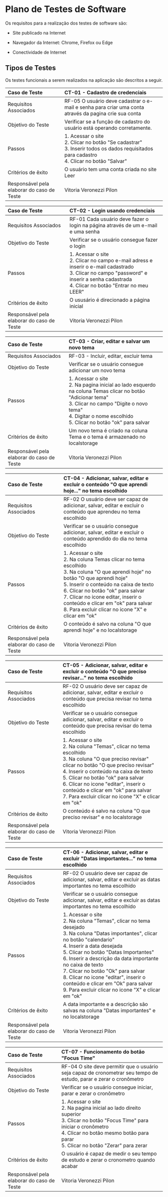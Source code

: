 # Plano de Testes de Software

Os requisitos para a realização dos testes de software são:

- Site publicado na Internet

- Navegador da Internet: Chrome, Firefox ou Edge

- Conectividade de Internet

## Tipos de Testes

Os testes funcionais a serem realizados na aplicação são descritos a seguir.

|Caso de Teste    | CT-01 - Cadastro de credenciais |
|:---|:---|
| Requisitos Associados | RF-05 O usuário deve cadastrar o e-mail e senha para criar uma conta através da pagina crie sua conta |
| Objetivo do Teste | Verificar se a função de cadastro do usuário está operando corretamente.|
| Passos | 1. Acessar o site <br/>2. Clicar no botão "Se cadastrar" <br/> 3. Inserir todos os dados requisitados para cadastro <br/> 4. Clicar no botão "Salvar" |
| Critérios de êxito | O usuário tem uma conta criada no site Leer |
| Responsável pela elaborar do caso de Teste | Vitoria Veronezzi Pilon|

|Caso de Teste    | CT-02 - Login usando credenciais |
|:---|:---|
| Requisitos Associados | RF-01	Cada usuário deve fazer o login na página através de um e-mail e uma senha |
| Objetivo do Teste | Verificar se o usuário consegue fazer o login |
| Passos | 1. Acessar o site <br/>2. Clicar no campo e-mail adress e inserir o e-mail cadastrado <br/>3. Clicar no campo "password" e inserir a senha cadastrada <br/>4. Clicar no botão "Entrar no meu LEER"|
| Critérios de êxito | O ususário é direcionado a página inicial |
| Responsável pela elaborar do caso de Teste | Vitoria Veronezzi Pilon |

|Caso de Teste    | CT-03 - Criar, editar e salvar um novo tema |
|:---|:---|
| Requisitos Associados | RF-03 - Incluir, editar, excluir tema |
| Objetivo do Teste | Verificar se o usuário consegue adicionar um novo tema |
| Passos | 1. Acessar o site <br/> 2. Na pagina inicial ao lado esquerdo na coluna Temas clicar no botão "Adicionar tema" <br/> 3. Clicar no campo "Digite o novo tema" <br/> 4. Digitar o nome escolhido <br/> 5. Clicar no botão "ok" para salvar|
| Critérios de êxito | Um novo tema é criado na coluna Tema e o tema é armazenado no localstorage  |
| Responsável pela elaborar do caso de Teste | Vitoria Veronezzi Pilon |

|Caso de Teste    | CT-04 - Adicionar, salvar, editar e excluir o conteúdo "O que aprendi hoje..." no tema escolhido|
|:---|:---|
| Requisitos Associados | RF-02 O usuário deve ser capaz de adicionar, salvar, editar e excluir o conteúdo que aprendeu no tema escolhido |
| Objetivo do Teste | Verificar se o usuário consegue adicionar, salvar, editar e excluir o conteúdo aprendido do dia no tema escolhido |
| Passos | 1. Acessar o site <br/> 2. Na coluna Temas clicar no tema escolhido <br/> 3. Na coluna "O que aprendi hoje" no botão "O que aprendi hoje" <br/> 5. Inserir o conteúdo na caixa de texto <br/>6. Clicar no botão "ok" para salvar <br/> 7. Clicar no icone editar, inserir o conteúdo e clicar em "ok" para salvar <br/> 8. Para excluir clicar no icone "X" e clicar em "ok"|
| Critérios de êxito | O conteúdo é salvo na coluna "O que aprendi hoje" e no localstorage  |
| Responsável pela elaborar do caso de Teste | Vitoria Veronezzi Pilon |

|Caso de Teste    | CT-05 - Adicionar, salvar, editar e excluir  o conteúdo "O que preciso revisar..." no tema escolhido|
|:---|:---|
| Requisitos Associados | RF-02 O usuário deve ser capaz de adicionar, salvar, editar e excluir o conteúdo que precisa revisar no tema escolhido |
| Objetivo do Teste | Verificar se o usuário consegue adicionar, salvar, editar e excluir o conteúdo que precisa revisar do tema escolhido |
| Passos | 1. Acessar o site <br/> 2. Na coluna "Temas", clicar no tema escolhido <br/> 3. Na coluna "O que preciso revisar" clicar  no botão "O que preciso revisar"<br/> 4. Inserir o conteúdo na caixa de texto  <br/>5. Clicar no botão "ok" para salvar  <br/> 6. Clicar no icone "editar", inserir o conteúdo e clicar em "ok" para salvar <br/> 7. Para excluir clicar no icone "X" e clicar em "ok"|
| Critérios de êxito | O conteúdo é salvo na coluna "O que preciso revisar" e no localstorage  |
| Responsável pela elaborar do caso de Teste | Vitoria Veronezzi Pilon |

|Caso de Teste    | CT-06 - Adicionar, salvar, editar e excluir  "Datas importantes..." no tema escolhido|
|:---|:---|
| Requisitos Associados | RF-02 O usuário deve ser capaz de adicionar, salvar, editar e excluir as datas importantes no tema escolhido |
| Objetivo do Teste | Verificar se o usuário consegue adicionar, salvar, editar e excluir as datas importantes no tema escolhido |
| Passos | 1. Acessar o site <br/> 2. Na coluna "Temas", clicar no tema desejado<br/> 3. Na coluna "Datas importantes", clicar no botão "calendario" <br/> 4. Inserir a data desejada <br/> 5. Clicar no botão "Datas Importantes" <br/> 6. Inserir a descrição da data importante no caixa de texto <br/>7. Clicar no botão "Ok" para salvar  <br/> 8. Clicar no icone "editar", inserir o conteúdo e clicar em "Ok" para salvar <br/> 9. Para excluir clicar no icone "X" e clicar em "ok"|
| Critérios de êxito | A data importante e a descrição são salvas na coluna "Datas importantes" e no localstorage   |
| Responsável pela elaborar do caso de Teste | Vitoria Veronezzi Pilon |

|Caso de Teste    | CT-07 - Funcionamento do botão "Focus Time"|
|:---|:---|
| Requisitos Associados | RF-04 O site deve permitir que o usuário seja capaz de cronometrar seu tempo de estudo, parar e zerar o cronômetro|
| Objetivo do Teste | Verificar se o usuário consegue iniciar, parar e zerar o cronômetro  |
| Passos | 1. Acessar o site <br/> 2. Na pagina inicial ao lado direito superior <br/> 3. Clicar no botão "Focus Time" para iniciar o cronômetro <br/> 4. Clicar no botão mesmo botão para parar <br/> 5. Clicar no botão "Zerar" para zerar <br/> |
| Critérios de êxito | O usuário é capaz de medir o seu tempo de estudo e zerar o cronometro quando acabar |
| Responsável pela elaborar do caso de Teste | Vitoria Veronezzi Pilon |
